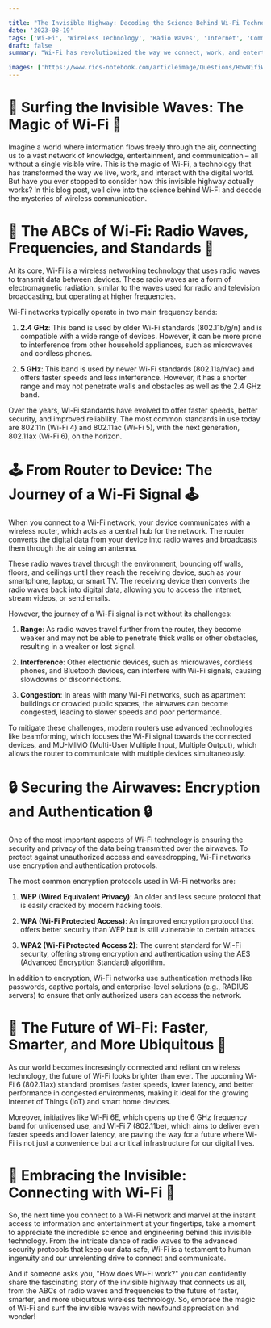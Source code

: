 ```yaml
---

title: "The Invisible Highway: Decoding the Science Behind Wi-Fi Technology"
date: '2023-08-19' 
tags: ['Wi-Fi', 'Wireless Technology', 'Radio Waves', 'Internet', 'Communication','Questions']
draft: false
summary: "Wi-Fi has revolutionized the way we connect, work, and entertain ourselves, offering a seamless and convenient way to access the internet without the constraints of wires or cables. But have you ever wondered how this invisible technology actually works? In this blog post, we unravel the science behind Wi-Fi and explore the fascinating world of wireless communication."

images: ['https://www.rics-notebook.com/articleimage/Questions/HowWifiWorks.webp']
---
```


# 📶 Surfing the Invisible Waves: The Magic of Wi-Fi 📶

Imagine a world where information flows freely through the air, connecting us to a vast network of knowledge, entertainment, and communication – all without a single visible wire. This is the magic of Wi-Fi, a technology that has transformed the way we live, work, and interact with the digital world. But have you ever stopped to consider how this invisible highway actually works? In this blog post, well dive into the science behind Wi-Fi and decode the mysteries of wireless communication.

# 🌈 The ABCs of Wi-Fi: Radio Waves, Frequencies, and Standards 🌈

At its core, Wi-Fi is a wireless networking technology that uses radio waves to transmit data between devices. These radio waves are a form of electromagnetic radiation, similar to the waves used for radio and television broadcasting, but operating at higher frequencies.

Wi-Fi networks typically operate in two main frequency bands:

1. **2.4 GHz**: This band is used by older Wi-Fi standards (802.11b/g/n) and is compatible with a wide range of devices. However, it can be more prone to interference from other household appliances, such as microwaves and cordless phones.

2. **5 GHz**: This band is used by newer Wi-Fi standards (802.11a/n/ac) and offers faster speeds and less interference. However, it has a shorter range and may not penetrate walls and obstacles as well as the 2.4 GHz band.

Over the years, Wi-Fi standards have evolved to offer faster speeds, better security, and improved reliability. The most common standards in use today are 802.11n (Wi-Fi 4) and 802.11ac (Wi-Fi 5), with the next generation, 802.11ax (Wi-Fi 6), on the horizon.

# 🕹️ From Router to Device: The Journey of a Wi-Fi Signal 🕹️

When you connect to a Wi-Fi network, your device communicates with a wireless router, which acts as a central hub for the network. The router converts the digital data from your device into radio waves and broadcasts them through the air using an antenna.

These radio waves travel through the environment, bouncing off walls, floors, and ceilings until they reach the receiving device, such as your smartphone, laptop, or smart TV. The receiving device then converts the radio waves back into digital data, allowing you to access the internet, stream videos, or send emails.

However, the journey of a Wi-Fi signal is not without its challenges:

1. **Range**: As radio waves travel further from the router, they become weaker and may not be able to penetrate thick walls or other obstacles, resulting in a weaker or lost signal.

2. **Interference**: Other electronic devices, such as microwaves, cordless phones, and Bluetooth devices, can interfere with Wi-Fi signals, causing slowdowns or disconnections.

3. **Congestion**: In areas with many Wi-Fi networks, such as apartment buildings or crowded public spaces, the airwaves can become congested, leading to slower speeds and poor performance.

To mitigate these challenges, modern routers use advanced technologies like beamforming, which focuses the Wi-Fi signal towards the connected devices, and MU-MIMO (Multi-User Multiple Input, Multiple Output), which allows the router to communicate with multiple devices simultaneously.

# 🔒 Securing the Airwaves: Encryption and Authentication 🔒

One of the most important aspects of Wi-Fi technology is ensuring the security and privacy of the data being transmitted over the airwaves. To protect against unauthorized access and eavesdropping, Wi-Fi networks use encryption and authentication protocols.

The most common encryption protocols used in Wi-Fi networks are:

1. **WEP (Wired Equivalent Privacy)**: An older and less secure protocol that is easily cracked by modern hacking tools.

2. **WPA (Wi-Fi Protected Access)**: An improved encryption protocol that offers better security than WEP but is still vulnerable to certain attacks.

3. **WPA2 (Wi-Fi Protected Access 2)**: The current standard for Wi-Fi security, offering strong encryption and authentication using the AES (Advanced Encryption Standard) algorithm.

In addition to encryption, Wi-Fi networks use authentication methods like passwords, captive portals, and enterprise-level solutions (e.g., RADIUS servers) to ensure that only authorized users can access the network.

# 🚀 The Future of Wi-Fi: Faster, Smarter, and More Ubiquitous 🚀

As our world becomes increasingly connected and reliant on wireless technology, the future of Wi-Fi looks brighter than ever. The upcoming Wi-Fi 6 (802.11ax) standard promises faster speeds, lower latency, and better performance in congested environments, making it ideal for the growing Internet of Things (IoT) and smart home devices.

Moreover, initiatives like Wi-Fi 6E, which opens up the 6 GHz frequency band for unlicensed use, and Wi-Fi 7 (802.11be), which aims to deliver even faster speeds and lower latency, are paving the way for a future where Wi-Fi is not just a convenience but a critical infrastructure for our digital lives.

# 📡 Embracing the Invisible: Connecting with Wi-Fi 📡

So, the next time you connect to a Wi-Fi network and marvel at the instant access to information and entertainment at your fingertips, take a moment to appreciate the incredible science and engineering behind this invisible technology. From the intricate dance of radio waves to the advanced security protocols that keep our data safe, Wi-Fi is a testament to human ingenuity and our unrelenting drive to connect and communicate.

And if someone asks you, "How does Wi-Fi work?" you can confidently share the fascinating story of the invisible highway that connects us all, from the ABCs of radio waves and frequencies to the future of faster, smarter, and more ubiquitous wireless technology. So, embrace the magic of Wi-Fi and surf the invisible waves with newfound appreciation and wonder!